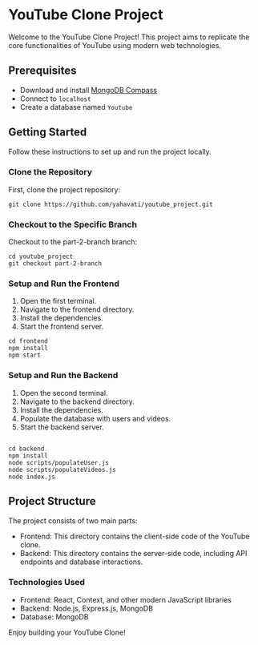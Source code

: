 # YouTube Clone Project

Welcome to the YouTube Clone Project! This project aims to replicate the core functionalities of YouTube using modern web technologies.

## Prerequisites

- Download and install [MongoDB Compass](https://www.mongodb.com/products/compass)
- Connect to `localhost`
- Create a database named `Youtube`

## Getting Started

Follow these instructions to set up and run the project locally.

### Clone the Repository

First, clone the project repository:

```
git clone https://github.com/yahavati/youtube_project.git

```

### Checkout to the Specific Branch

Checkout to the part-2-branch branch:

```
cd youtube_project
git checkout part-2-branch

```

### Setup and Run the Frontend

1. Open the first terminal.
2. Navigate to the frontend directory.
3. Install the dependencies.
4. Start the frontend server.

```
cd frontend
npm install
npm start

```
### Setup and Run the Backend

1. Open the second terminal.
2. Navigate to the backend directory.
3. Install the dependencies.
4. Populate the database with users and videos.
5. Start the backend server.

```

cd backend
npm install
node scripts/populateUser.js
node scripts/populateVideos.js
node index.js

```

## Project Structure

The project consists of two main parts:

- Frontend: This directory contains the client-side code of the YouTube clone.
- Backend: This directory contains the server-side code, including API endpoints and database interactions.

### Technologies Used
- Frontend: React, Context, and other modern JavaScript libraries
- Backend: Node.js, Express.js, MongoDB
- Database: MongoDB

Enjoy building your YouTube Clone!



